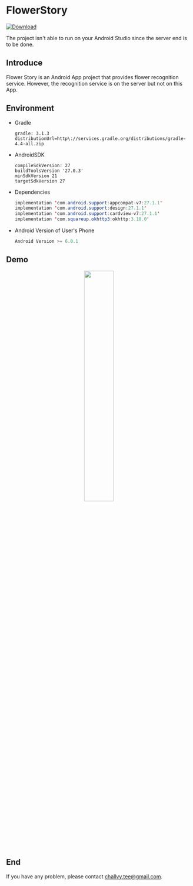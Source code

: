 # FlowerStory

[![Download](https://img.shields.io/badge/Download-v1.0.0-ff8080.svg) ](https://github.com/challvy/FlowerStory/raw/master/README_RES/FlowerStory.apk)

The project isn't able to run on your Android Studio since the server end is to be done.

## Introduce

Flower Story is an Android App project that provides flower recognition service. However, the recognition service is on the server but not on this App.

## Environment

- Gradle

  ```
  gradle: 3.1.3
  distributionUrl=http\://services.gradle.org/distributions/gradle-4.4-all.zip
  ```

- AndroidSDK

  ```
  compileSdkVersion: 27
  buildToolsVersion '27.0.3'
  minSdkVersion 21
  targetSdkVersion 27
  ```

- Dependencies

  ```java
  implementation 'com.android.support:appcompat-v7:27.1.1'
  implementation 'com.android.support:design:27.1.1'
  implementation 'com.android.support:cardview-v7:27.1.1'
  implementation 'com.squareup.okhttp3:okhttp:3.10.0'
  ```

- Android Version of User's Phone

  ```java
  Android Version >= 6.0.1
  ```

## Demo

<div align=center>

<img src="https://github.com/challvy/FlowerStory/raw/master/README_RES/FlowerStory.gif" width="40%"/> 

</div>

## End

If you have any problem, please contact challvy.tee@gmail.com.